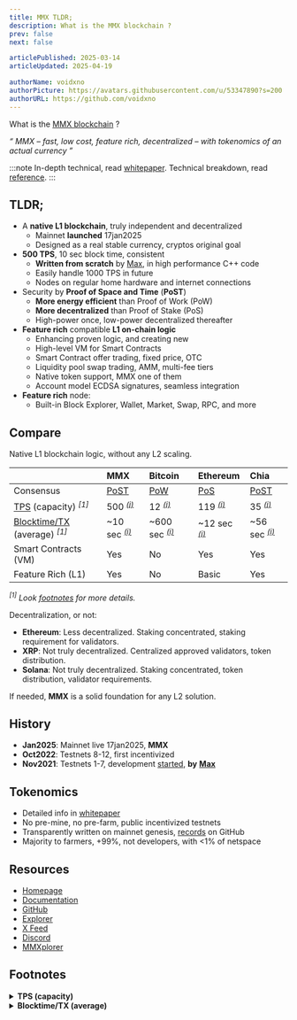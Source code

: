 ```yaml
---
title: MMX TLDR;
description: What is the MMX blockchain ?
prev: false
next: false

articlePublished: 2025-03-14
articleUpdated: 2025-04-19

authorName: voidxno
authorPicture: https://avatars.githubusercontent.com/u/53347890?s=200
authorURL: https://github.com/voidxno
---
```


What is the [MMX blockchain](https://mmx.network/) ?

_&#8220;&nbsp;MMX &ndash; fast, low cost, feature rich, decentralized &ndash; with tokenomics of an actual currency&nbsp;&#8221;_

:::note
In-depth technical, read [whitepaper](../../../articles/general/mmx-whitepaper/). Technical breakdown, read [reference](../../../reference/blockchain/).
:::

## TLDR;

- A **native L1 blockchain**, truly independent and decentralized
  - Mainnet **launched** 17jan2025
  - Designed as a real stable currency, cryptos original goal
- **500 TPS**, 10 sec block time, consistent
  - **Written from scratch** by [Max](https://github.com/madMAx43v3r), in high performance C++ code
  - Easily handle 1000 TPS in future
  - Nodes on regular home hardware and internet connections
- Security by **Proof of Space and Time** (**PoST**)
  - **More energy efficient** than Proof of Work (PoW)
  - **More decentralized** than Proof of Stake (PoS)
  - High-power once, low-power decentralized thereafter
- **Feature rich** compatible **L1 on-chain logic**
  - Enhancing proven logic, and creating new
  - High-level VM for Smart Contracts
  - Smart Contract offer trading, fixed price, OTC
  - Liquidity pool swap trading, AMM, multi-fee tiers
  - Native token support, MMX one of them
  - Account model ECDSA signatures, seamless integration
- **Feature rich** node:
  - Built-in Block Explorer, Wallet, Market, Swap, RPC, and more

## Compare

Native L1 blockchain logic, without any L2 scaling.

| | MMX | Bitcoin | Ethereum | Chia |
| :--- | :--- | :--- | :--- | :--- |
| Consensus | [PoST](## "Proof of Space and Time") | [PoW](## "Proof of Work") | [PoS](## "Proof of Stake") | [PoST](## "Proof of Space and Time") |
| [TPS](## "Transactions per Second, real simplest-TX capacity, ignoring TX-fees") (capacity) _<sup>[1]</sup>_ | 500 _<sup>[(i)](## "250M cost limit / 50K cost simplest-TX / blocktime = ~500")</sup>_ | 12 _<sup>[(i)](## "1 MB / 140 bytes SegWit-TX / blocktime = ~12")</sup>_ | 119 _<sup>[(i)](## "30M gas limit / 21K gas simplest-TX / blocktime = ~119")</sup>_ | 35 _<sup>[(i)](## "Documented as 20-40 TPS, real-life stress tests at 35 = ~35")</sup>_ |
| [Blocktime/TX](## "Average time it takes to create a new block with TX-es") (average) _<sup>[1]</sup>_ | ~10 sec _<sup>[(i)](## "Blocktime 10 sec, ~1.5% non-TX blocks, average TX blocktime = ~10 sec")</sup>_ | ~600 sec _<sup>[(i)](## "Average blocktime statistics = ~600 sec (~10 min)")</sup>_ | ~12 sec _<sup>[(i)](## "Average blocktime statistics = ~12 sec")</sup>_ | ~56 sec _<sup>[(i)](## "Blocktime 18.75 sec, 2/3 non-TX blocks, average TX blocktime = ~56 sec")</sup>_ |
| Smart Contracts (VM) | Yes | No | Yes | Yes |
| Feature Rich (L1) | Yes | No | Basic | Yes |

_<sup>[1]</sup> Look [footnotes](#footnotes) for more details._

Decentralization, or not:

- **Ethereum**: Less decentralized. Staking concentrated, staking requirement for validators.
- **XRP**: Not truly decentralized. Centralized approved validators, token distribution.
- **Solana**: Not truly decentralized. Staking concentrated, token distribution, validator requirements.

If needed, **MMX** is a solid foundation for any L2 solution.

## History

- **Jan2025**: Mainnet live 17jan2025, **MMX**
- **Oct2022**: Testnets 8-12, first incentivized
- **Nov2021**: Testnets 1-7, development [started](https://github.com/madMAx43v3r/mmx-node/commits/master/?since=2021-11-25&until=2021-11-25), **by** [**Max**](https://github.com/madMAx43v3r)

## Tokenomics

- Detailed info in [whitepaper](../../../articles/general/mmx-whitepaper/)
- No pre-mine, no pre-farm, public incentivized testnets
- Transparently written on mainnet genesis, [records](https://github.com/madMAx43v3r/mmx-node/tree/master/data) on GitHub
- Majority to farmers, +99%, not developers, with &lt;1% of netspace

## Resources

- [Homepage](https://mmx.network/)
- [Documentation](https://docs.mmx.network/)
- [GitHub](https://github.com/madMAx43v3r/mmx-node)
- [Explorer](https://explore.mmx.network/)
- [X Feed](https://x.com/MMX_Network_)
- [Discord](https://discord.gg/BswFhNkMzY)
- [MMXplorer](https://mmxplorer.com/)

## Footnotes

<details><summary><b>TPS (capacity)</b></summary>

\
**Premise**: Capacity of blockchain in Transactions per Second, with real simplest-TX size, ignoring TX-fees.

- **MMX**: `250M cost limit / 50K cost simplest-TX / blocktime` = `~500`\
Node coded extremely performant in C++ to handle all aspects of blockchain logic on regular home hardware. Real-life stress tests, on regular user nodes, have handled 2000 TX-es (200 TPS) per block without problems. Block parameters at that time limited it to 2000 TX-es. Now set to potentially 5000 TX-es (500 TPS). Locally node will be able to handle it, and can easily scale to 10000 TX-es (1000 TPS) in future.\
Bottleneck is bandwidth of home internet connections, and latency of internet in general. A limitation MMX works the most out of, while still being truly decentralized. We know 200 TPS works, with 500 TPS potential. Future home internet improvements could raise that number (1000 TPS). All on-chain L1, before any L2 scaling.

- **Bitcoin**: `1 MB / 140 bytes SegWit-TX / blocktime` = `~12`\
Bitcoin is usually referenced with a maximum TPS around 7. Could increase if community had agreed on several design improvements. As of now, with current SegWit-TX structure. Potentially 12 TPS with only SegWit-TX in block.

- **Ethereum**: `30M gas limit / 21K gas simplest-TX / blocktime` = `~119`\
Ethereum is usually listed with anything from 15-50 maximum TPS. Real-life statistics have it working at an average of 15 TPS, with variable complexity of TX-es. The calculation of 119 TPS might not look very realistic. But we are talking capacity potential, ignoring TX-fees. Filling a block with about 1428 simplest-TX, results in a potential TPS of 119. If the blockchain logic and nodes are optimized enough to handle such a scenario, unknown.

- **Chia**: `Documented as 20-40 TPS, real-life stress tests at 35` = `~35`\
Not easy to get hard numbers to calculate Chia's maximum TPS potential. It is documented to be in the 20-40 range. A real-life stress test, with simplest-TX-es, have given about 35 TPS.

_NOTE: An 100% apples to apples comparison is not possible without overly complicating it. Each blockchain has unique properties, real-life behavior, and limitations. This is an attempt to estimate a realistic capacity potential. As fair as possible, in a simple table._

</details>

<details><summary><b>Blocktime/TX (average)</b></summary>

\
**Premise**: Average time it takes to create a new block with TX-es, given frequency of non-TX blocks.

- **MMX**: `Blocktime 10 sec, ~1.5% non-TX blocks, average TX blocktime` = `~10 sec`
- **Bitcoin**: `Average blocktime statistics` = `~600 sec` (`~10 min`)
- **Ethereum**: `Average blocktime statistics` = `~12 sec`
- **Chia**: `Blocktime 18.75 sec, 2/3 non-TX blocks, average TX blocktime` = `~56 sec`

</details>
